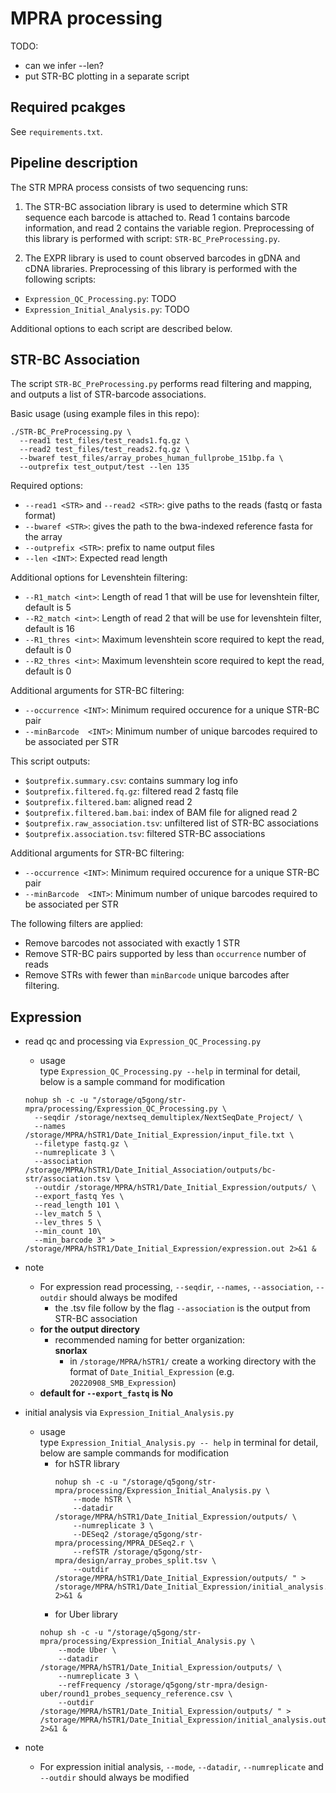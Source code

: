 # MPRA processing 

TODO:
* can we infer --len?
* put STR-BC plotting in a separate script

## Required pcakges

See `requirements.txt`.

## Pipeline description

The STR MPRA process consists of two sequencing runs:

1. The STR-BC association library is used to determine which STR sequence each barcode is attached to. Read 1 contains barcode information, and read 2 contains the variable region. Preprocessing of this library is performed with script: `STR-BC_PreProcessing.py`. 

2. The EXPR library is used to count observed barcodes in gDNA and cDNA libraries. Preprocessing of this library is performed with the following scripts:

* `Expression_QC_Processing.py`: TODO
* `Expression_Initial_Analysis.py`: TODO

Additional options to each script are described below.

## STR-BC Association

The script `STR-BC_PreProcessing.py` performs read filtering and mapping, and outputs a list of STR-barcode associations.

Basic usage (using example files in this repo):

```shell
./STR-BC_PreProcessing.py \
  --read1 test_files/test_reads1.fq.gz \
  --read2 test_files/test_reads2.fq.gz \
  --bwaref test_files/array_probes_human_fullprobe_151bp.fa \
  --outprefix test_output/test --len 135
```

Required options:
* `--read1 <STR>` and `--read2 <STR>`: give paths to the reads (fastq or fasta format)
* `--bwaref <STR>`: gives the path to the bwa-indexed reference fasta for the array
* `--outprefix <STR>`: prefix to name output files
* `--len <INT>`: Expected read length

Additional options for Levenshtein filtering:

* `--R1_match <int>`: Length of read 1 that will be use for levenshtein filter, default is 5
* `--R2_match <int>`: Length of read 2 that will be use for levenshtein filter, default is 16
* `--R1_thres <int>`: Maximum levenshtein score required to kept the read, default is 0
* `--R2_thres <int>`: Maximum levenshtein score required to kept the read, default is 0

Additional arguments for STR-BC filtering:
* `--occurrence <INT>`: Minimum required occurence for a unique STR-BC pair
* `--minBarcode  <INT>`: Minimum number of unique barcodes required to be associated per STR

This script outputs:
* `$outprefix.summary.csv`: contains summary log info
* `$outprefix.filtered.fq.gz`: filtered read 2 fastq file
* `$outprefix.filtered.bam`: aligned read 2
* `$outprefix.filtered.bam.bai`: index of BAM file for aligned read 2
* `$outprefix.raw_association.tsv`: unfiltered list of STR-BC associations
* `$outprefix.association.tsv`: filtered STR-BC associations

Additional arguments for STR-BC filtering:
* `--occurrence <INT>`: Minimum required occurence for a unique STR-BC pair
* `--minBarcode  <INT>`: Minimum number of unique barcodes required to be associated per STR

The following filters are applied:
* Remove barcodes not associated with exactly 1 STR
* Remove STR-BC pairs supported by less than `occurrence` number of reads
* Remove STRs with fewer than `minBarcode` unique barcodes after filtering.

## Expression 
- read qc and processing via `Expression_QC_Processing.py`
    - usage \
      type `Expression_QC_Processing.py --help` in terminal for detail, below is a sample command for modification
    ```shell
    nohup sh -c -u "/storage/q5gong/str-mpra/processing/Expression_QC_Processing.py \
      --seqdir /storage/nextseq_demultiplex/NextSeqDate_Project/ \
      --names /storage/MPRA/hSTR1/Date_Initial_Expression/input_file.txt \
      --filetype fastq.gz \
      --numreplicate 3 \
      --association /storage/MPRA/hSTR1/Date_Initial_Association/outputs/bc-str/association.tsv \
      --outdir /storage/MPRA/hSTR1/Date_Initial_Expression/outputs/ \
      --export_fastq Yes \
      --read_length 101 \
      --lev_match 5 \
      --lev_thres 5 \
      --min_count 10\
      --min_barcode 3" > /storage/MPRA/hSTR1/Date_Initial_Expression/expression.out 2>&1 &
    ```
- note 
    - For expression read processing, `--seqdir`, `--names`, `--association`, `--outdir` should always be modifed
        - the .tsv file follow by the flag `--association` is the output from STR-BC association 
    - __for the output directory__
        - recommended naming for better organization: \
          __snorlax__
          - in `/storage/MPRA/hSTR1/` create a working directory with the format of `Date_Initial_Expression` (e.g. `20220908_SMB_Expression`)
    - __default for `--export_fastq` is No__
          
- initial analysis via `Expression_Initial_Analysis.py`
    - usage \
      type `Expression_Initial_Analysis.py -- help` in terminal for detail, below are sample commands for modification 
      - for hSTR library 
        ```shell
        nohup sh -c -u "/storage/q5gong/str-mpra/processing/Expression_Initial_Analysis.py \
            --mode hSTR \
            --datadir /storage/MPRA/hSTR1/Date_Initial_Expression/outputs/ \
            --numreplicate 3 \
            --DESeq2 /storage/q5gong/str-mpra/processing/MPRA_DESeq2.r \
            --refSTR /storage/q5gong/str-mpra/design/array_probes_split.tsv \
            --outdir /storage/MPRA/hSTR1/Date_Initial_Expression/outputs/ " > /storage/MPRA/hSTR1/Date_Initial_Expression/initial_analysis.out 2>&1 &
        ```
       - for Uber library
        ```shell
        nohup sh -c -u "/storage/q5gong/str-mpra/processing/Expression_Initial_Analysis.py \
            --mode Uber \
            --datadir /storage/MPRA/hSTR1/Date_Initial_Expression/outputs/ \
            --numreplicate 3 \
            --refFrequency /storage/q5gong/str-mpra/design-uber/round1_probes_sequency_reference.csv \
            --outdir /storage/MPRA/hSTR1/Date_Initial_Expression/outputs/ " > /storage/MPRA/hSTR1/Date_Initial_Expression/initial_analysis.out 2>&1 &
        ```
- note
    - For expression initial analysis, `--mode`, `--datadir`, `--numreplicate` and `--outdir` should always be modified